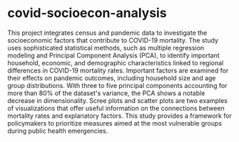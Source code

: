 # covid-socioecon-analysis
This project integrates census and pandemic data to investigate the socioeconomic factors that contribute to COVID-19 mortality. The study uses sophisticated statistical methods, such as multiple regression modeling and Principal Component Analysis (PCA), to identify important household, economic, and demographic characteristics linked to regional differences in COVID-19 mortality rates. Important factors are examined for their effects on pandemic outcomes, including household size and age group distributions. With three to five principal components accounting for more than 80% of the dataset's variance, the PCA shows a notable decrease in dimensionality. Scree plots and scatter plots are two examples of visualizations that offer useful information on the connections between mortality rates and explanatory factors. This study provides a framework for policymakers to prioritize measures aimed at the most vulnerable groups during public health emergencies.

